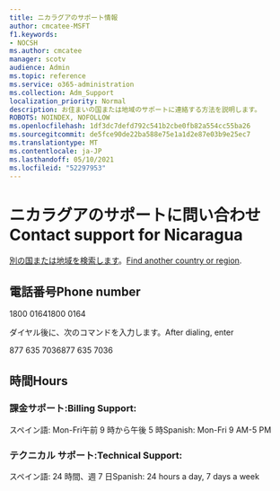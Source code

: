 ```yaml
---
title: ニカラグアのサポート情報
author: cmcatee-MSFT
f1.keywords:
- NOCSH
ms.author: cmcatee
manager: scotv
audience: Admin
ms.topic: reference
ms.service: o365-administration
ms.collection: Adm_Support
localization_priority: Normal
description: お住まいの国または地域のサポートに連絡する方法を説明します。
ROBOTS: NOINDEX, NOFOLLOW
ms.openlocfilehash: 1df3dc7defd792c541b2cbe0fb82a554cc55ba26
ms.sourcegitcommit: de5fce90de22ba588e75e1a1d2e87e03b9e25ec7
ms.translationtype: MT
ms.contentlocale: ja-JP
ms.lasthandoff: 05/10/2021
ms.locfileid: "52297953"
---
```

# <a name="contact-support-for-nicaragua"></a><span data-ttu-id="86861-103">ニカラグアのサポートに問い合わせ</span><span class="sxs-lookup"><span data-stu-id="86861-103">Contact support for Nicaragua</span></span>

<span data-ttu-id="86861-104">[別の国または地域を検索します](../../business-video/get-help-support.md)。</span><span class="sxs-lookup"><span data-stu-id="86861-104">[Find another country or region](../../business-video/get-help-support.md).</span></span>

## <a name="phone-number"></a><span data-ttu-id="86861-105">電話番号</span><span class="sxs-lookup"><span data-stu-id="86861-105">Phone number</span></span>
<span data-ttu-id="86861-106">1800 0164</span><span class="sxs-lookup"><span data-stu-id="86861-106">1800 0164</span></span>

<span data-ttu-id="86861-107">ダイヤル後に、次のコマンドを入力します。</span><span class="sxs-lookup"><span data-stu-id="86861-107">After dialing, enter</span></span>

<span data-ttu-id="86861-108">877 635 7036</span><span class="sxs-lookup"><span data-stu-id="86861-108">877 635 7036</span></span>

## <a name="hours"></a><span data-ttu-id="86861-109">時間</span><span class="sxs-lookup"><span data-stu-id="86861-109">Hours</span></span>
### <a name="billing-support"></a><span data-ttu-id="86861-110">課金サポート:</span><span class="sxs-lookup"><span data-stu-id="86861-110">Billing Support:</span></span>

<span data-ttu-id="86861-111">スペイン語: Mon-Fri午前 9 時から午後 5 時</span><span class="sxs-lookup"><span data-stu-id="86861-111">Spanish: Mon-Fri 9 AM-5 PM</span></span>

### <a name="technical-support"></a><span data-ttu-id="86861-112">テクニカル サポート:</span><span class="sxs-lookup"><span data-stu-id="86861-112">Technical Support:</span></span>

<span data-ttu-id="86861-113">スペイン語: 24 時間、週 7 日</span><span class="sxs-lookup"><span data-stu-id="86861-113">Spanish: 24 hours a day, 7 days a week</span></span>
